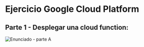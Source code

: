 # Ejercicio Google Cloud Platform

## Parte 1 - Desplegar una cloud function:


![Enunciado - parte A](https://github.com/Renzo1987/ejecicio_gcp/assets/145566039/8578e3a2-0fa8-4d92-993d-a1a115051df3)
